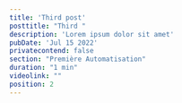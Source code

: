 ```yaml
---
title: 'Third post'
posttitle: "Third "
description: 'Lorem ipsum dolor sit amet'
pubDate: 'Jul 15 2022'
privatecontend: false
section: "Première Automatisation"
duration: "1 min"
videolink: ""
position: 2
---
```

